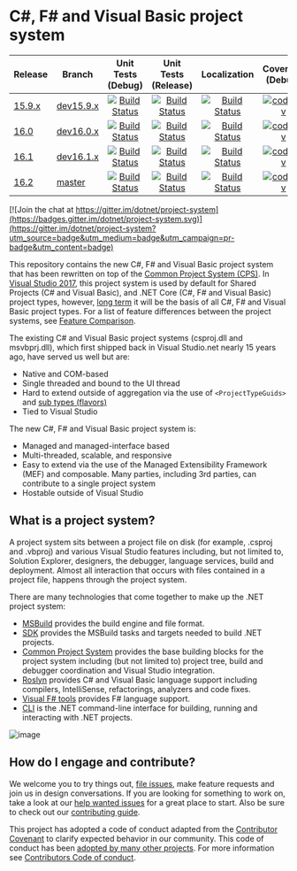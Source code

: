 # C#, F# and Visual Basic project system

|Release|Branch|Unit Tests (Debug)|Unit Tests (Release)| Localization | Coverage (Debug)
|---|---|:--:|:--:|:--:|:--:|
|[15.9.x](docs/repo/roadmap.md)|[dev15.9.x](https://github.com/dotnet/project-system/tree/dev15.9.x)|[![Build Status](https://dev.azure.com/dnceng/public/_apis/build/status/dotnet/project-system/unit-tests.debug.batched?branchName=dev15.9.x&label=build)](https://dev.azure.com/dnceng/public/_build/latest?definitionId=152&branchName=dev15.9.x)|[![Build Status](https://dev.azure.com/dnceng/public/_apis/build/status/dotnet/project-system/unit-tests.release.batched?branchName=dev15.9.x&label=build)](https://dev.azure.com/dnceng/public/_build/latest?definitionId=153&branchName=dev15.9.x)|[![Build Status](https://dev.azure.com/dnceng/public/_apis/build/status/dotnet/project-system/unit-tests.debug.spainish.batched?branchName=dev15.9.x&label=build)](https://dev.azure.com/dnceng/public/_build/latest?definitionId=157&branchName=dev15.9.x)|[![codecov](https://codecov.io/gh/dotnet/project-system/branch/dev15.9.x/graph/badge.svg)](https://codecov.io/gh/dotnet/project-system/branch/dev15.9.x)
|[16.0](docs/repo/roadmap.md)|[dev16.0.x](https://github.com/dotnet/project-system/tree/dev16.0.x)|[![Build Status](https://dev.azure.com/dnceng/public/_apis/build/status/dotnet/project-system/unit-tests.debug.batched?branchName=dev16.0.x&label=build)](https://dev.azure.com/dnceng/public/_build/latest?definitionId=152&branchName=dev16.0.x) |[![Build Status](https://dev.azure.com/dnceng/public/_apis/build/status/dotnet/project-system/unit-tests.release.batched?branchName=dev16.0.x&label=build)](https://dev.azure.com/dnceng/public/_build/latest?definitionId=153&branchName=dev16.0.x)| [![Build Status](https://dev.azure.com/dnceng/public/_apis/build/status/dotnet/project-system/unit-tests.debug.spainish.batched?branchName=dev16.0.x&label=build)](https://dev.azure.com/dnceng/public/_build/latest?definitionId=157&branchName=dev16.0.x) |[![codecov](https://codecov.io/gh/dotnet/project-system/branch/dev16.0.x/graph/badge.svg)](https://codecov.io/gh/dotnet/project-system)
|[16.1](docs/repo/roadmap.md)|[dev16.1.x](https://github.com/dotnet/project-system/tree/dev16.1.x)|[![Build Status](https://dev.azure.com/dnceng/public/_apis/build/status/dotnet/project-system/unit-tests?branchName=dev16.1.x&label=build)](https://dev.azure.com/dnceng/public/_build/latest?definitionId=406&branchName=dev16.1.x&view=logs)|[![Build Status](https://dev.azure.com/dnceng/public/_apis/build/status/dotnet/project-system/unit-tests?branchName=dev16.1.x&label=build)](https://dev.azure.com/dnceng/public/_build/latest?definitionId=406&branchName=dev16.1.x&view=logs)|[![Build Status](https://dev.azure.com/dnceng/public/_apis/build/status/dotnet/project-system/unit-tests?branchName=dev16.1.x&jobname=Spanish&label=build)](https://dev.azure.com/dnceng/public/_build/latest?definitionId=406&branchName=dev16.1.x&view=logs)|[![codecov](https://codecov.io/gh/dotnet/project-system/branch/dev16.1.x/graph/badge.svg)](https://codecov.io/gh/dotnet/project-system)
|[16.2](docs/repo/roadmap.md)|[master](https://github.com/dotnet/project-system/tree/master)|[![Build Status](https://dev.azure.com/dnceng/public/_apis/build/status/dotnet/project-system/unit-tests?branchName=master&label=build)](https://dev.azure.com/dnceng/public/_build/latest?definitionId=406&branchName=master&view=logs)|[![Build Status](https://dev.azure.com/dnceng/public/_apis/build/status/dotnet/project-system/unit-tests?branchName=master&label=build)](https://dev.azure.com/dnceng/public/_build/latest?definitionId=406&branchName=master&view=logs)|[![Build Status](https://dev.azure.com/dnceng/public/_apis/build/status/dotnet/project-system/unit-tests?branchName=master&jobname=Spanish&label=build)](https://dev.azure.com/dnceng/public/_build/latest?definitionId=406&branchName=master&view=logs)|[![codecov](https://codecov.io/gh/dotnet/project-system/branch/master/graph/badge.svg)](https://codecov.io/gh/dotnet/project-system)

[![Join the chat at https://gitter.im/dotnet/project-system](https://badges.gitter.im/dotnet/project-system.svg)](https://gitter.im/dotnet/project-system?utm_source=badge&utm_medium=badge&utm_campaign=pr-badge&utm_content=badge)

This repository contains the new C#, F# and Visual Basic project system that has been rewritten on top of the [Common Project System (CPS)](https://github.com/microsoft/vsprojectsystem). In [Visual Studio 2017](https://www.visualstudio.com/vs/), this project system is used by default for Shared Projects (C# and Visual Basic), and .NET Core (C#, F# and Visual Basic) project types, however, [long term](docs/repo/roadmap.md) it will be the basis of all C#, F# and Visual Basic project types. For a list of feature differences between the project systems, see [Feature Comparison](https://github.com/dotnet/project-system/blob/master/docs/feature-comparison.md).

The existing C# and Visual Basic project systems (csproj.dll and msvbprj.dll), which first shipped back in Visual Studio.net nearly 15 years ago, have served us well but are:

- Native and COM-based
- Single threaded and bound to the UI thread
- Hard to extend outside of aggregation via the use of `<ProjectTypeGuids>` and [sub types (flavors)](https://docs.microsoft.com/en-us/visualstudio/extensibility/internals/project-types)
- Tied to Visual Studio

The new C#, F# and Visual Basic project system is:

- Managed and managed-interface based
- Multi-threaded, scalable, and responsive
- Easy to extend via the use of the  Managed Extensibility Framework (MEF) and composable. Many parties, including 3rd parties, can contribute to a single project system
- Hostable outside of Visual Studio

## What is a project system?
A project system sits between a project file on disk (for example, .csproj and .vbproj) and various Visual Studio features including, but not limited to, Solution Explorer, designers, the debugger, language services, build and deployment. Almost all interaction that occurs with files contained in a project file, happens through the project system.

There are many technologies that come together to make up the .NET project system:

- [MSBuild](https://github.com/microsoft/msbuild) provides the build engine and file format.
- [SDK](https://github.com/dotnet/sdk) provides the MSBuild tasks and targets needed to build .NET projects.
- [Common Project System](https://github.com/microsoft/vsprojectsystem) provides the base building blocks for the project system including (but not limited to) project tree, build and debugger coordination and Visual Studio integration.
- [Roslyn](https://github.com/dotnet/roslyn) provides C# and Visual Basic language support including compilers, IntelliSense, refactorings, analyzers and code fixes.
- [Visual F# tools](https://github.com/Microsoft/visualfsharp) provides F# language support.
- [CLI](https://github.com/dotnet/cli) is the .NET command-line interface for building, running and interacting with .NET projects.

![image](https://cloud.githubusercontent.com/assets/1103906/24277819/d1e48eba-1093-11e7-811f-ae5debcc1e6c.png)

## How do I engage and contribute?
We welcome you to try things out, [file issues](https://github.com/dotnet/project-system/issues), make feature requests and join us in design conversations. If you are looking for something to work on, take a look at our [help wanted issues](https://github.com/dotnet/project-system/issues?q=is%3Aopen+is%3Aissue+label%3A%22Help+Wanted%22) for a great place to start. Also be sure to check out our [contributing guide](CONTRIBUTING.md).

This project has adopted a code of conduct adapted from the [Contributor Covenant](http://contributor-covenant.org/) to clarify expected behavior in our community. This code of conduct has been [adopted by many other projects](http://contributor-covenant.org/adopters/). For more information see [Contributors Code of conduct](https://github.com/dotnet/home/blob/master/guidance/be-nice.md). 
